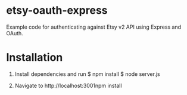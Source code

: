 etsy-oauth-express
====================

Example code for authenticating against Etsy v2 API using Express and OAuth.

Installation
==============

1. Install dependencies and run
    $ npm install
    $ node server.js

2. Navigate to http://localhost:3001npm install